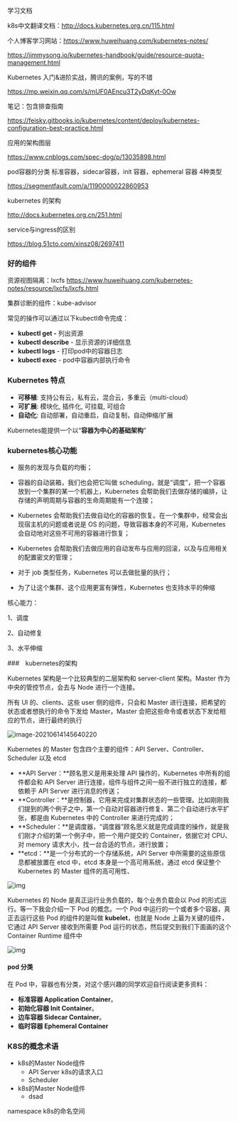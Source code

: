 学习文档

k8s中文翻译文档：http://docs.kubernetes.org.cn/115.html

个人博客学习网站：https://www.huweihuang.com/kubernetes-notes/



https://jimmysong.io/kubernetes-handbook/guide/resource-quota-management.html



Kubernetes 入门&进阶实战，腾讯的案例，写的不错

https://mp.weixin.qq.com/s/mUF0AEncu3T2yDqKyt-0Ow

笔记：包含排查指南

https://feisky.gitbooks.io/kubernetes/content/deploy/kubernetes-configuration-best-practice.html

应用的架构图层

https://www.cnblogs.com/spec-dog/p/13035898.html

pod容器的分类 标准容器，sidecar容器，init 容器，ephemeral 容器 4种类型

https://segmentfault.com/a/1190000022860953

kubernetes 的架构

http://docs.kubernetes.org.cn/251.html

service与ingress的区别

https://blog.51cto.com/xinsz08/2697411



### 好的组件

资源视图隔离：lxcfs https://www.huweihuang.com/kubernetes-notes/resource/lxcfs/lxcfs.html

集群诊断的组件：kube-advisor



常见的操作可以通过以下kubectl命令完成：

- **kubectl get -** 列出资源
- **kubectl describe** - 显示资源的详细信息
- **kubectl logs** - 打印pod中的容器日志
- **kubectl exec** - pod中容器内部执行命令



### Kubernetes 特点

- **可移植**: 支持公有云，私有云，混合云，多重云（multi-cloud）
- **可扩展**: 模块化, 插件化, 可挂载, 可组合
- **自动化**: 自动部署，自动重启，自动复制，自动伸缩/扩展

Kubernetes能提供一个以“**容器为中心的基础架构**”

### kubernetes核心功能

- 服务的发现与负载的均衡； 

- 容器的自动装箱，我们也会把它叫做 scheduling，就是“调度”，把一个容器放到一个集群的某一个机器上，Kubernetes 会帮助我们去做存储的编排，让存储的声明周期与容器的生命周期能有一个连接； 

- Kubernetes 会帮助我们去做自动化的容器的恢复。在一个集群中，经常会出现宿主机的问题或者说是 OS 的问题，导致容器本身的不可用，Kubernetes 会自动地对这些不可用的容器进行恢复； 

- Kubernetes 会帮助我们去做应用的自动发布与应用的回滚，以及与应用相关的配置密文的管理； 

- 对于 job 类型任务，Kubernetes 可以去做批量的执行； 

- 为了让这个集群、这个应用更富有弹性，Kubernetes 也支持水平的伸缩

核心能力：

1、调度

2、自动修复

3、水平伸缩

###　kubernetes的架构

Kubernetes 架构是一个比较典型的二层架构和 server-client 架构。Master 作为中央的管控节点，会去与 Node 进行一个连接。

 所有 UI 的、clients、这些 user 侧的组件，只会和 Master 进行连接，把希望的状态或者想执行的命令下发给 Master，Master 会把这些命令或者状态下发给相应的节点，进行最终的执行

![image-20210614145640220](D:\A-资料文档\E-文档编写笔记文件夹\typora笔记\K8S\k8s核心概念.assets\image-20210614145640220.png)



Kubernetes 的 Master 包含四个主要的组件：API Server、Controller、Scheduler 以及 etcd

- **API Server：**顾名思义是用来处理 API 操作的，Kubernetes 中所有的组件都会和 API Server 进行连接，组件与组件之间一般不进行独立的连接，都依赖于 API Server 进行消息的传送； 
- **Controller：**是控制器，它用来完成对集群状态的一些管理。比如刚刚我们提到的两个例子之中，第一个自动对容器进行修复、第二个自动进行水平扩张，都是由 Kubernetes 中的 Controller 来进行完成的； 
- **Scheduler：**是调度器，“调度器”顾名思义就是完成调度的操作，就是我们刚才介绍的第一个例子中，把一个用户提交的 Container，依据它对 CPU、对 memory 请求大小，找一台合适的节点，进行放置； 
- **etcd：**是一个分布式的一个存储系统，API Server 中所需要的这些原信息都被放置在 etcd 中，etcd 本身是一个高可用系统，通过 etcd 保证整个 Kubernetes 的 Master 组件的高可用性、

![img](D:\A-资料文档\E-文档编写笔记文件夹\typora笔记\K8S\k8s核心概念.assets\PH8F]325@9@}7FP5[[AMMR.JPG)



Kubernetes 的 Node 是真正运行业务负载的，每个业务负载会以 Pod 的形式运行。等一下我会介绍一下 Pod 的概念。一个 Pod 中运行的一个或者多个容器，真正去运行这些 Pod 的组件的是叫做 **kubelet**，也就是 Node 上最为关键的组件，它通过 API Server 接收到所需要 Pod 运行的状态，然后提交到我们下面画的这个 Container Runtime 组件中

![img](D:\A-资料文档\E-文档编写笔记文件夹\typora笔记\K8S\k8s核心概念.assets\I93C4BUN1VDAP9K7_HV4W2.JPG)

#### pod 分类

在 Pod 中，容器也有分类，对这个感兴趣的同学欢迎自行阅读更多资料：

- **标准容器 Application Container**。
- **初始化容器 Init Container**。
- **边车容器 Sidecar Container**。
- **临时容器 Ephemeral Container**





### K8S的概念术语

+ k8s的Master Node组件
  + API Server 	k8s的请求入口
  + Scheduler
+ k8s的Master Node组件
  + dsad

namespace k8s的命名空间



